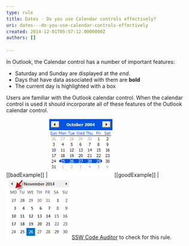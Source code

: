 ```yaml
---
type: rule
title: Dates - Do you use Calendar controls effectively?
uri: dates---do-you-use-calendar-controls-effectively
created: 2014-12-01T05:57:12.0000000Z
authors: []

---
```


In Outlook, the Calendar control has a number of important features:

- Saturday and Sunday are displayed at the *end*.
- Days that have data associated with them are **bold**
- The current day is highlighted with a box

 


Users are familiar with the Outlook calendar control. When the calendar control                      is used it should incorporate all of these features of the Outlook calendar                      control.

[[badExample]]
| ![Calendar Control - Sunday is at the front, today's date is <br>                        not highlighted, and items with data are not bolded](../../assets/CalendarControlBad.gif)
[[goodExample]]
| ![Calendar Control - Monday is at the front, today's date <br>                        is highlighted, and items with data are bolded                                                                                            We have a program called](../../assets/CalendarControlGood.gif)[SSW Code Auditor](http://www.ssw.com.au/ssw/CodeAuditor/) to                              check for this rule.
